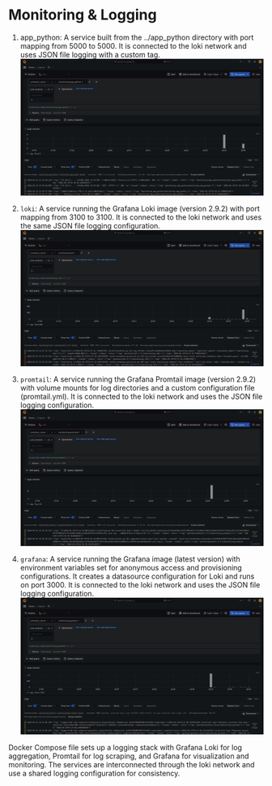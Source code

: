 # Monitoring & Logging

1. app_python: A service built from the ../app_python directory with port mapping from 5000 to 5000. It is connected to the loki network and uses JSON file logging with a custom tag.
![app_python](./img/app_python.png)

2. `loki`: A service running the Grafana Loki image (version 2.9.2) with port mapping from 3100 to 3100. It is connected to the loki network and uses the same JSON file logging configuration.
![loki](./img/loki.png)

3. `promtail`: A service running the Grafana Promtail image (version 2.9.2) with volume mounts for log directories and a custom configuration file (promtail.yml). It is connected to the loki network and uses the JSON file logging configuration.
![promtail](./img/promtail.png)

4. `grafana`: A service running the Grafana image (latest version) with environment variables set for anonymous access and provisioning configurations. It creates a datasource configuration for Loki and runs on port 3000. It is connected to the loki network and uses the JSON file logging configuration.
![grafana](./img/grafana.png)

Docker Compose file sets up a logging stack with Grafana Loki for log aggregation, Promtail for log scraping, and Grafana for visualization and monitoring. The services are interconnected through the loki network and use a shared logging configuration for consistency.